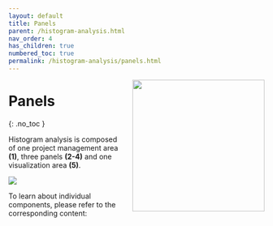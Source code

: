 ```yaml
---
layout: default
title: Panels
parent: /histogram-analysis.html
nav_order: 4
has_children: true
numbered_toc: true
permalink: /histogram-analysis/panels.html
---
```


<img src="../assets/images/logos/logo-histogram-analysis_400px.png" width="260" style="float:right; margin-left: 15px; margin-bottom: 15px;"/>

# Panels
{: .no_toc }

Histogram analysis is composed of one project management area **(1)**, three panels **(2-4)** and one visualization area **(5)**.

<a class="plain" href="../assets/images/gui/panel-histogram-analysis.png"><img src="../assets/images/gui/panel-histogram-analysis.png" /></a>

To learn about individual components, please refer to the corresponding content:
